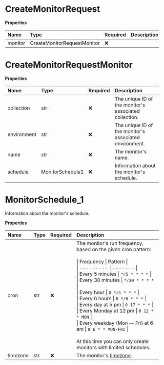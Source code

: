 # CreateMonitorRequest

**Properties**

| Name    | Type                        | Required | Description |
| :------ | :-------------------------- | :------- | :---------- |
| monitor | CreateMonitorRequestMonitor | ❌       |             |

# CreateMonitorRequestMonitor

**Properties**

| Name        | Type             | Required | Description                                            |
| :---------- | :--------------- | :------- | :----------------------------------------------------- |
| collection  | str              | ❌       | The unique ID of the monitor's associated collection.  |
| environment | str              | ❌       | The unique ID of the monitor's associated environment. |
| name        | str              | ❌       | The monitor's name.                                    |
| schedule    | MonitorSchedule1 | ❌       | Information about the monitor's schedule.              |

# MonitorSchedule_1

Information about the monitor's schedule.

**Properties**

| Name     | Type | Required | Description                                                                                                                                                                                                                                                                                                                                                                                                                                                                                                                                            |
| :------- | :--- | :------- | :----------------------------------------------------------------------------------------------------------------------------------------------------------------------------------------------------------------------------------------------------------------------------------------------------------------------------------------------------------------------------------------------------------------------------------------------------------------------------------------------------------------------------------------------------- |
| cron     | str  | ❌       | The monitor's run frequency, based on the given cron pattern:<br/><br/>\| Frequency \| Pattern \|<br/>\| --------- \| ------- \|<br/>\| Every 5 minutes \| `*/5 * * * *` \|<br/>\| Every 30 minutes \| `*/30 * * * *` \|<br/>\| Every hour \| `0 */1 * * *` \|<br/>\| Every 6 hours \| `0 */6 * * *` \|<br/>\| Every day at 5 pm \| `0 17 * * *` \|<br/>\| Every Monday at 12 pm \| `0 12 * * MON` \|<br/>\| Every weekday (Mon — Fri) at 6 am \| `0 6 * * MON-FRI` \|<br/><br/>At this time you can only create monitors with limited schedules.<br/> |
| timezone | str  | ❌       | The monitor's [timezone](https://en.wikipedia.org/wiki/List_of_tz_database_time_zones).                                                                                                                                                                                                                                                                                                                                                                                                                                                                |
